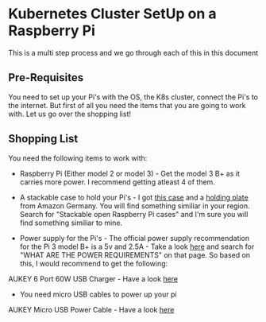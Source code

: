 # Kubernetes Cluster SetUp on a Raspberry Pi 

This is a multi step process and we go through each of this in this document

## Pre-Requisites

You need to set up your Pi's with the OS, the K8s cluster, connect the Pi's to the internet. But first of all you need the items that you are going to work with. Let us go over the shopping list!

## Shopping List

You need the following items to work with:

* Raspberry Pi (Either model 2 or model 3) - Get the model 3 B+ as it carries more power. I recommend getting atleast 4 of them.

* A stackable case to hold your Pi's - I got [this case](https://www.amazon.de/dp/B00NB1WPEE/ref=pe_3044161_185740101_TE_item) and a [holding plate](https://www.amazon.de/dp/B00NB1WQZW/ref=pe_3044161_185740101_TE_item) from Amazon Germany. You will find something similiar in your region. Search for "Stackable open Raspberry Pi cases" and I'm sure you will find something similiar to mine.

* Power supply for the Pi's - The official power supply recommendation for the Pi 3 model B+ is a 5v and 2.5A - Take a look [here](https://www.raspberrypi.org/help/faqs/) and search for "WHAT ARE THE POWER REQUIREMENTS" on that page. So based on this, I would recommend to get the following:

AUKEY 6 Port 60W USB Charger - Have a look [here](https://www.amazon.de/dp/B01EH11AS8/ref=pe_3044161_185740101_TE_item)

* You need micro USB cables to power up your pi

AUKEY Micro USB Power Cable - Have a look [here](https://www.amazon.de/AUKEY-Micro-USB-Kabel-St%C3%BCcke-Schwarz/dp/B00XL8U4LS/ref=pd_bxgy_107_img_2?_encoding=UTF8&pd_rd_i=B00XL8U4LS&pd_rd_r=87e74f31-45f4-11e8-b420-fd7b38a6d1e8&pd_rd_w=Atx0J&pd_rd_wg=rLebh&pf_rd_i=desktop-dp-sims&pf_rd_m=A3JWKAKR8XB7XF&pf_rd_p=5721820101550835664&pf_rd_r=YMM7GN3BNW1MQXSGY3M4&pf_rd_s=desktop-dp-sims&pf_rd_t=40701&psc=1&refRID=YMM7GN3BNW1MQXSGY3M4)
